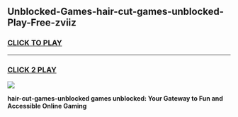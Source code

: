 
## Unblocked-Games-hair-cut-games-unblocked-Play-Free-zviiz
<h3>
<a href="https://premium76.site?title=hair-cut-games-unblocked&ref=24M">CLICK TO PLAY</a></h3>
<hr>

<h3>
<a href="https://premium76.site?title=hair-cut-games-unblocked&ref=24M">CLICK 2 PLAY</a>
  
</h3>

<a href="https://premium76.site?title=hair-cut-games-unblocked&ref=24M"><img src="https://clearcache.store/games.png"></a>


**hair-cut-games-unblocked games unblocked: Your Gateway to Fun and Accessible Online Gaming**
